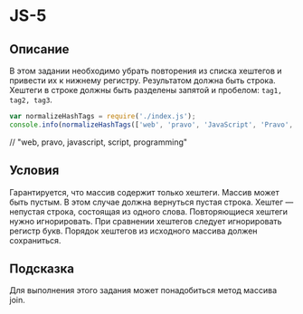 # JS-5

## Описание
В этом задании необходимо убрать повторения из списка хештегов и привести их к нижнему регистру. Результатом должна быть строка. Хештеги в строке должны быть разделены запятой и пробелом: `tag1, tag2, tag3`.

```js
var normalizeHashTags = require('./index.js');
console.info(normalizeHashTags(['web', 'pravo', 'JavaScript', 'Pravo', 'script', 'programming']));
```
// "web, pravo, javascript, script, programming"

## Условия
Гарантируется, что массив содержит только хештеги.
Массив может быть пустым. В этом случае должна вернуться пустая строка.
Хештег — непустая строка, состоящая из одного слова.
Повторяющиеся хештеги нужно игнорировать.
При сравнении хештегов следует игнорировать регистр букв.
Порядок хештегов из исходного массива должен сохраниться.

## Подсказка
Для выполнения этого задания может понадобиться метод массива join.

